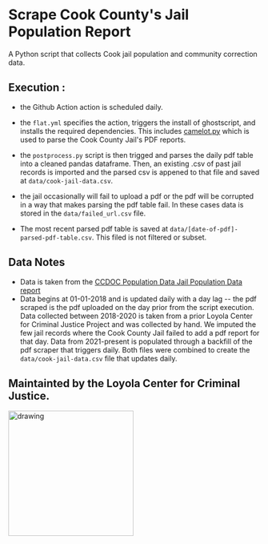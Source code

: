 # Scrape Cook County's Jail Population Report 

A Python script that collects Cook jail population and community correction data. 

## Execution :

- the Github Action action is scheduled daily.

- the `flat.yml` specifies the action, triggers the install of ghostscript, and installs the required dependencies. This includes [camelot.py](https://camelot-py.readthedocs.io/en/master/) which is used to parse the Cook County Jail's PDF reports.

- the `postprocess.py` script is then trigged and parses the daily pdf table into a cleaned pandas dataframe. Then, an existing .csv of past jail records is imported and the parsed csv is appened to that file and saved at `data/cook-jail-data.csv`.
- the jail occasionally will fail to upload a pdf or the pdf will be corrupted in a way that makes parsing the pdf table fail. In these cases data is stored in the `data/failed_url.csv` file.
- The most recent parsed pdf table is saved at `data/[date-of-pdf]-parsed-pdf-table.csv`. This filed is not filtered or subset.
  
## Data Notes

- Data is taken from the [CCDOC Population Data Jail Population Data report](https://www.cookcountysheriffil.gov/jail-population-data/)
- Data begins at 01-01-2018 and is updated daily with a day lag -- the pdf scraped is the pdf uploaded on the day prior from the script execution. Data collected between 2018-2020 is taken from a prior Loyola Center for Criminal Justice Project and was collected by hand. We imputed the few jail records where the Cook County Jail failed to add a pdf report for that day. Data from 2021-present is populated through a backfill of the pdf scraper that triggers daily. Both files were combined to create the `data/cook-jail-data.csv` file that updates daily.


## Maintainted by the Loyola Center for Criminal Justice.

<img src="https://loyolaccj.org/static/images/ccj-loyola-black.svg" alt="drawing" width="250"/> 
